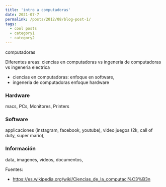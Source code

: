 ```yaml
---
title: 'intro a computadoras'
date: 2021-07-7
permalink: /posts/2012/08/blog-post-1/
tags:
  - cool posts
  - category1
  - category2
---
```

computadoras 

Diferentes areas: ciencias en computadoras vs ingeneria de computadoras vs ingeneria electrica

* ciencias en computadoras: enfoque en software, 
* ingeneria de computadoras enfoque hardware

### Hardware
macs, PCs, Monitores, Printers

### Software
applicaciones (instagram, facebook, youtube), video juegos (2k, call of duty, super mario),  

### Información 
data, imagenes, videos, documentos, 

Fuentes:
- https://es.wikipedia.org/wiki/Ciencias_de_la_computaci%C3%B3n

